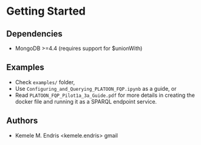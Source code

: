 
# Getting Started

## Dependencies
- MongoDB >=4.4 (requires support for $unionWith)

## Examples
- Check `examples/` folder,
- Use `Configuring_and_Querying_PLATOON_FQP.ipynb` as a guide, or 
- Read `PLATOON_FQP_Pilot1a_3a_Guide.pdf` for more details in creating the docker file and running it as a SPARQL endpoint service.

## Authors
- Kemele M. Endris <kemele.endris> gmail  
